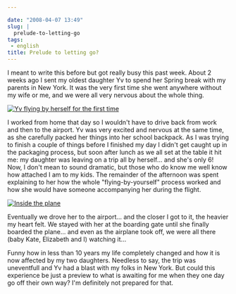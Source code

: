 ```yaml
---

date: "2008-04-07 13:49"
slug: |
  prelude-to-letting-go
tags:
 - english
title: Prelude to letting go?
---
```


I meant to write this before but got really busy this past week. About 2
weeks ago I sent my oldest daughter Yv to spend her Spring break with my
parents in New York. It was the very first time she went anywhere
without my wife or me, and we were all very nervous about the whole
thing.

[![Yv flying by herself for the first
time](http://farm4.static.flickr.com/3257/2395584815_1cffd4d6fc.jpg)](http://www.flickr.com/photos/ogmaciel/2395584815/)

I worked from home that day so I wouldn't have to drive back from work
and then to the airport. Yv was very excited and nervous at the same
time, as she carefully packed her things into her school backpack. As I
was trying to finish a couple of things before I finished my day I
didn't get caught up in the packaging process, but soon after lunch as
we all set at the table it hit me: my daughter was leaving on a trip all
by herself... and she's only 6! Now, I don't mean to sound dramatic, but
those who do know me well know how attached I am to my kids. The
remainder of the afternoon was spent explaining to her how the whole
"flying-by-yourself" process worked and how she would have someone
accompanying her during the flight.

[![Inside the
plane](http://farm4.static.flickr.com/3084/2396418978_c3822d5c09.jpg)](http://www.flickr.com/photos/ogmaciel/2396418978/)

Eventually we drove her to the airport... and the closer I got to it,
the heavier my heart felt. We stayed with her at the boarding gate until
she finally boarded the plane... and even as the airplane took off, we
were all there (baby Kate, Elizabeth and I) watching it...

Funny how in less than 10 years my life completely changed and how it is
now affected by my two daughters. Needless to say, the trip was
uneventfull and Yv had a blast with my folks in New York. But could this
experience be just a preview to what is awaiting for me when they one
day go off their own way? I'm definitely not prepared for that.
